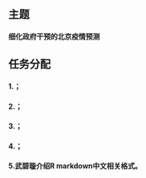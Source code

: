 ## 主题

#### 细化政府干预的北京疫情预测

## 任务分配

 #### 1.；

 #### 2.；

 #### 3.；

 #### 4.；

 #### 5.武碧璇介绍R markdown中文相关格式。


